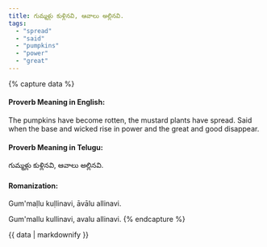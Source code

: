 ```yaml
---
title: గుమ్మళ్లు కుళ్లినవి, ఆవాలు అల్లినవి.
tags:
  - "spread"
  - "said"
  - "pumpkins"
  - "power"
  - "great"
---
```


{% capture data %}
#### Proverb Meaning in English:
The pumpkins have become rotten, the mustard plants have spread.
Said when the base and wicked rise in power and the great and good disappear.

#### Proverb Meaning in Telugu:
గుమ్మళ్లు కుళ్లినవి, ఆవాలు అల్లినవి.

#### Romanization:
Gum'maḷlu kuḷlinavi, āvālu allinavi.

Gum'mallu kullinavi, avalu allinavi.
{% endcapture %}

{{ data | markdownify }}

